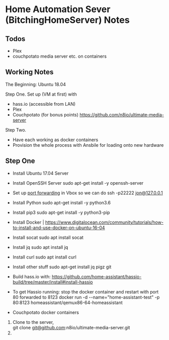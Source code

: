 # Home Automation Sever (BitchingHomeServer) Notes #

## Todos ##
- Plex
- couchpotato media server etc. on containers

## Working Notes ##

The Beginning: Ubuntu 18.04

Step One.
Set up (VM at first) with

- hass.io (accessible from LAN)
- Plex
- Couchpotato (for bonus points) https://github.com/n8io/ultimate-media-server

Step Two.
- Have each working as docker containers
- Provision the whole process with Ansbile for loading onto new hardware

## Step One
- Install Ubuntu 17.04 Server
- Install OpenSSH Server
    sudo apt-get install -y openssh-server
- Set up [port forwarding]() in Vbox so we can do
    ssh -p22222 jon@127.0.0.1
 - Install Python
    sudo apt-get install -y python3.6
- Install pip3
    sudo apt-get install -y python3-pip
 - Install Docker | https://www.digitalocean.com/community/tutorials/how-to-install-and-use-docker-on-ubuntu-16-04
 - Install socat
    sudo apt install socat
- Install jq
    sudo apt install jq
- Install curl
    sudo apt install curl
 - Install other stuff
    sudo apt-get install jq pigz git
 - Build hass.io with:
    https://github.com/home-assistant/hassio-build/tree/master/install#install-hassio
 - To get Hassio running: stop the docker container and restart with port 80 forwarded to 8123
    docker run -d --name="home-assistant-test" -p 80:8123 homeassistant/qemux86-64-homeassistant
    
- Couchpotato docker containers
  
1. Clone to the server,  
    git clone git@github.com:n8io/ultimate-media-server.git
3. 
